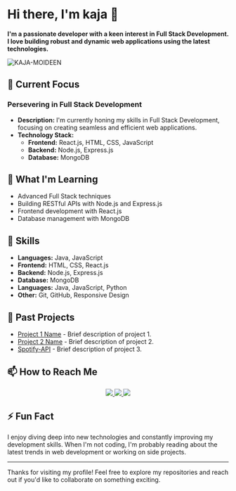 # Hi there, I'm kaja 👋

**I'm a passionate developer with a keen interest in Full Stack Development. I love building robust and dynamic web applications using the latest technologies.**
<p align="left"> 
  <img src="https://komarev.com/ghpvc/?username=KAJA-MOIDEEN&label=Profile%20views&color=0e75b6&style=flat" alt="KAJA-MOIDEEN" /> 
</p>

## 🔭 Current Focus

### Persevering in Full Stack Development
- **Description:** I'm currently honing my skills in Full Stack Development, focusing on creating seamless and efficient web applications.
- **Technology Stack:**
  - **Frontend:** React.js, HTML, CSS, JavaScript
  - **Backend:** Node.js, Express.js
  - **Database:** MongoDB

## 🌱 What I'm Learning
- Advanced Full Stack techniques
- Building RESTful APIs with Node.js and Express.js
- Frontend development with React.js
- Database management with MongoDB

## 💼 Skills
- **Languages:** Java, JavaScript
- **Frontend:** HTML, CSS, React.js
- **Backend:** Node.js, Express.js
- **Database:** MongoDB
- **Languages:** Java, JavaScript, Python
- **Other:** Git, GitHub, Responsive Design

## 💼 Past Projects
- [Project 1 Name]() - Brief description of project 1.
- [Project 2 Name](link-to-project) - Brief description of project 2.
- [Spotify-API](https://github.com/KAJA-MOIDEEN/Spotify-API) - Brief description of project 3.

## 📫 How to Reach Me

<div align="center"> 
  <a href="https://www.linkedin.com/in/kaja-moideen/" target="_blank">
    <img src="https://img.shields.io/badge/LinkedIn-0077B5?style=for-the-badge&logo=linkedin&logoColor=white" target="_blank" />
  </a>
  <a href="mailto:kajamoideen3100@gmail.com" target="_blank">
    <img src="https://img.shields.io/badge/Gmail-333333?style=for-the-badge&logo=gmail&logoColor=red" />
  </a>
  <a href="https://" target="_blank">
     <img src="https://img.shields.io/badge/Portfolio-FF5722?style=for-the-badge&logo=todoist&logoColor=white" target="_blank" /> 
  </a>
</div>

## ⚡ Fun Fact
I enjoy diving deep into new technologies and constantly improving my development skills. When I'm not coding, I'm probably reading about the latest trends in web development or working on side projects.

---

Thanks for visiting my profile! Feel free to explore my repositories and reach out if you'd like to collaborate on something exciting.
